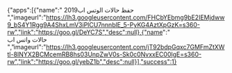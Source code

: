 {"apps":[{"name":" حفظ حالات الوتس اب2019 ","imageurl":"https://lh3.googleusercontent.com/FHCbYEbmg9bE2IEMjdww9_bS4Y1Rgg9A4ShxLmV3iPlCU7nnnblE_5-PyKG4AztXpGzK=s360-rw","link":"https://goo.gl/DeYC7S","desc":null},{"name":"	
حالات واتس اب 
 ","imageurl":"https://lh3.googleusercontent.com/jT92bdpGqxc7GMFmZtXWtl-8INYX2BCMcemRB8hs03UnpZwV0s-Sk0c0NvxxEC00lgE=s360-rw","link":"https://goo.gl/yebZ1b","desc":null}],"success":1}
